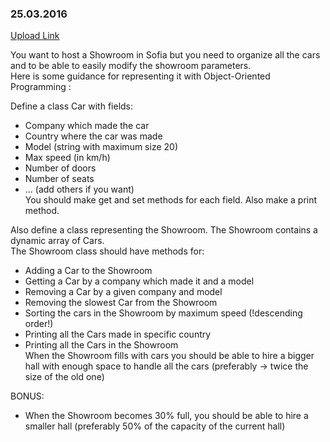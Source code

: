 ### 25.03.2016
 
[Upload Link](https://my.pcloud.com/#page=puplink&code=vhHZShharGqX7ImDA6nvY6c42fulVn1k)

You want to host a Showroom in Sofia but you need to organize all the cars and to be able to easily modify the showroom parameters.  
Here is some guidance for representing it with Object-Oriented Programming :
 
Define a class Car with fields:
* Company which made the car
* Country where the car was made
* Model (string with maximum size 20)
* Max speed (in km/h)
* Number of doors
* Number of seats
* ... (add others if you want)  
You should make get and set methods for each field. Also make a print method.  
  
Also define a class representing the Showroom. The Showroom contains a dynamic array of Cars.  
The Showroom class should have methods for:  
* Adding a Car to the Showroom
* Getting a Car by a company which made it and a model
* Removing a Car by a given company and model
* Removing the slowest Car from the Showroom
* Sorting the cars in the Showroom by maximum speed (!descending order!)
* Printing all the Cars made in specific country
* Printing all the Cars in the Showroom  
When the Showroom fills with cars you should be able to hire a bigger hall with enough space to handle all the cars (preferably -> twice the size of the old one)  

BONUS:  
* When the Showroom becomes 30% full, you should be able to hire a smaller hall (preferably 50% of the capacity of the current hall)
